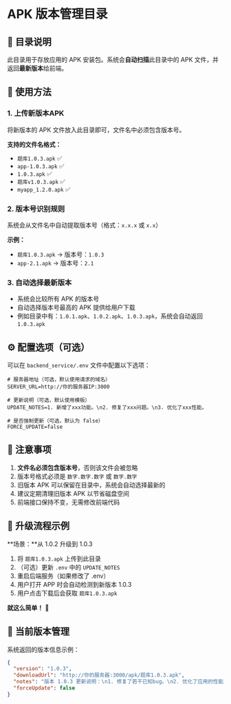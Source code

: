 # APK 版本管理目录

## 📁 目录说明

此目录用于存放应用的 APK 安装包。系统会**自动扫描**此目录中的 APK 文件，并返回**最新版本**给前端。

## 🚀 使用方法

### 1. 上传新版本APK
将新版本的 APK 文件放入此目录即可，文件名中必须包含版本号。

**支持的文件名格式：**
- `题库1.0.3.apk` ✅
- `app-1.0.3.apk` ✅
- `1.0.3.apk` ✅
- `题库v1.0.3.apk` ✅
- `myapp_1.2.0.apk` ✅

### 2. 版本号识别规则
系统会从文件名中自动提取版本号（格式：`x.x.x` 或 `x.x`）

**示例：**
- `题库1.0.3.apk` → 版本号：`1.0.3`
- `app-2.1.apk` → 版本号：`2.1`

### 3. 自动选择最新版本
- 系统会比较所有 APK 的版本号
- 自动选择版本号最高的 APK 提供给用户下载
- 例如目录中有：`1.0.1.apk`、`1.0.2.apk`、`1.0.3.apk`，系统会自动返回 `1.0.3.apk`

## ⚙️ 配置选项（可选）

可以在 `backend_service/.env` 文件中配置以下选项：

```env
# 服务器地址（可选，默认使用请求的域名）
SERVER_URL=http://你的服务器IP:3000

# 更新说明（可选，默认使用模板）
UPDATE_NOTES=1. 新增了xxx功能。\n2. 修复了xxx问题。\n3. 优化了xxx性能。

# 是否强制更新（可选，默认为 false）
FORCE_UPDATE=false
```

## 📝 注意事项

1. **文件名必须包含版本号**，否则该文件会被忽略
2. 版本号格式必须是 `数字.数字.数字` 或 `数字.数字`
3. 旧版本 APK 可以保留在目录中，系统会自动选择最新的
4. 建议定期清理旧版本 APK 以节省磁盘空间
5. 前端接口保持不变，无需修改前端代码

## 🔄 升级流程示例

**场景：**从 1.0.2 升级到 1.0.3

1. 将 `题库1.0.3.apk` 上传到此目录
2. （可选）更新 `.env` 中的 `UPDATE_NOTES`
3. 重启后端服务（如果修改了 .env）
4. 用户打开 APP 时会自动检测到新版本 1.0.3
5. 用户点击下载后会获取 `题库1.0.3.apk`

**就这么简单！** 🎉

## 📂 当前版本管理

系统返回的版本信息示例：
```json
{
  "version": "1.0.3",
  "downloadUrl": "http://你的服务器:3000/apk/题库1.0.3.apk",
  "notes": "版本 1.0.3 更新说明：\n1. 修复了若干已知bug。\n2. 优化了应用的性能和稳定性。",
  "forceUpdate": false
}
```
